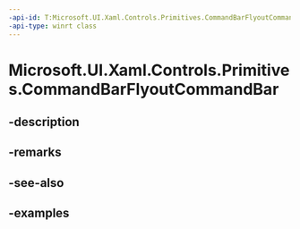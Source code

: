 ```yaml
---
-api-id: T:Microsoft.UI.Xaml.Controls.Primitives.CommandBarFlyoutCommandBar
-api-type: winrt class
---
```


<!-- Class syntax.
public class CommandBarFlyoutCommandBar : CommandBar, CommandBar
-->

# Microsoft.UI.Xaml.Controls.Primitives.CommandBarFlyoutCommandBar

## -description

## -remarks

## -see-also

## -examples


